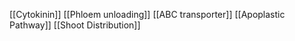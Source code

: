 [[Cytokinin]]
[[Phloem unloading]]
[[ABC transporter]]
[[Apoplastic Pathway]]
[[Shoot Distribution]]
